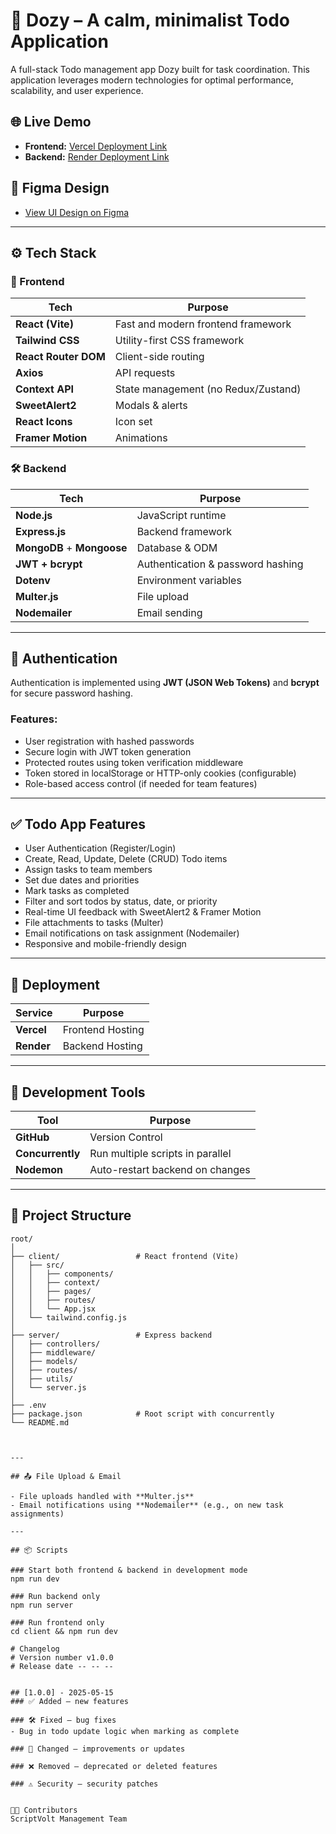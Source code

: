 # 📝 Dozy – A calm, minimalist Todo Application

A full-stack Todo management app Dozy built for task coordination. This application leverages modern technologies for optimal performance, scalability, and user experience.

## 🌐 Live Demo

- **Frontend:** [Vercel Deployment Link](#)  
- **Backend:** [Render Deployment Link](#)

## 🎨 Figma Design

- [View UI Design on Figma](https://www.figma.com/design/T9DqrMrrgfE0uuJ3IcYteM/To-do-List-Web-App-Design--Community-?m=auto&is-community-duplicate=1&fuid=1253275827982167590)
---

## ⚙️ Tech Stack

### 🧩 Frontend

| Tech               | Purpose                            |
|--------------------|-------------------------------------|
| **React (Vite)**   | Fast and modern frontend framework |
| **Tailwind CSS**   | Utility-first CSS framework        |
| **React Router DOM** | Client-side routing              |
| **Axios**          | API requests                       |
| **Context API**    | State management (no Redux/Zustand)|
| **SweetAlert2**    | Modals & alerts                    |
| **React Icons**    | Icon set                           |
| **Framer Motion**  | Animations                         |

### 🛠️ Backend

| Tech               | Purpose                            |
|--------------------|-------------------------------------|
| **Node.js**        | JavaScript runtime                 |
| **Express.js**     | Backend framework                  |
| **MongoDB** + **Mongoose** | Database & ODM            |
| **JWT + bcrypt**   | Authentication & password hashing  |
| **Dotenv**         | Environment variables              |
| **Multer.js**      | File upload                        |
| **Nodemailer**     | Email sending                      |

---

## 🔐 Authentication

Authentication is implemented using **JWT (JSON Web Tokens)** and **bcrypt** for secure password hashing.

### Features:
- User registration with hashed passwords
- Secure login with JWT token generation
- Protected routes using token verification middleware
- Token stored in localStorage or HTTP-only cookies (configurable)
- Role-based access control (if needed for team features)

---

## ✅ Todo App Features

- User Authentication (Register/Login)
- Create, Read, Update, Delete (CRUD) Todo items
- Assign tasks to team members
- Set due dates and priorities
- Mark tasks as completed
- Filter and sort todos by status, date, or priority
- Real-time UI feedback with SweetAlert2 & Framer Motion
- File attachments to tasks (Multer)
- Email notifications on task assignment (Nodemailer)
- Responsive and mobile-friendly design

---

## 🚀 Deployment

| Service  | Purpose     |
|----------|-------------|
| **Vercel** | Frontend Hosting |
| **Render** | Backend Hosting  |

---

## 🧪 Development Tools

| Tool            | Purpose                     |
|--------------   |-----------------------------|
| **GitHub**      | Version Control             |
| **Concurrently**| Run multiple scripts in parallel |
| **Nodemon**     | Auto-restart backend on changes |

---

## 📁 Project Structure

```text
root/
│
├── client/                 # React frontend (Vite)
│   ├── src/
│   │   ├── components/
│   │   ├── context/
│   │   ├── pages/
│   │   ├── routes/
│   │   └── App.jsx
│   └── tailwind.config.js
│
├── server/                 # Express backend
│   ├── controllers/
│   ├── middleware/
│   ├── models/
│   ├── routes/
│   ├── utils/
│   └── server.js
│
├── .env
├── package.json            # Root script with concurrently
└── README.md



---

## 📤 File Upload & Email

- File uploads handled with **Multer.js**
- Email notifications using **Nodemailer** (e.g., on new task assignments)

---

## 📦 Scripts

### Start both frontend & backend in development mode
npm run dev

### Run backend only
npm run server

### Run frontend only
cd client && npm run dev

# Changelog
# Version number v1.0.0
# Release date -- -- --


## [1.0.0] - 2025-05-15
### ✅ Added – new features

### 🛠️ Fixed – bug fixes
- Bug in todo update logic when marking as complete

### 🔄 Changed – improvements or updates

### ❌ Removed – deprecated or deleted features

### ⚠️ Security – security patches


🧑‍💻 Contributors
ScriptVolt Management Team
